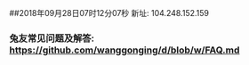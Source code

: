 ##2018年09月28日07时12分07秒 新址: 104.248.152.159
### 兔友常见问题及解答: https://github.com/wanggonging/d/blob/w/FAQ.md
